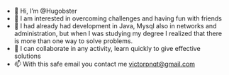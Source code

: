 - 👋 Hi, I’m @Hugobster
- 👀 I am interested in overcoming challenges and having fun with friends
- 🌱 I had already had development in Java, Mysql also in networks and administration, but when I was studying my degree I realized that there is more than one way to solve problems.
- 💞️ I can collaborate in any activity, learn quickly to give effective solutions
- 📫 With this safe email you contact me victorpnqt@gmail.com

<!---
Hugobster/Hugobster is a ✨ special ✨ repository because its `README.md` (this file) appears on your GitHub profile.
You can click the Preview link to take a look at your changes.
--->
